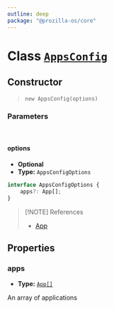 ```yaml
---
outline: deep
package: "@prozilla-os/core"
---
```


# Class [`AppsConfig`](https://github.com/prozilla-os/ProzillaOS/blob/main/packages/core/src/features/system/configs/appsConfig.ts)

## Constructor

> `new AppsConfig(options)`

### Parameters

<br>

#### options

- **Optional**
- **Type:** `AppsConfigOptions`

```ts
interface AppsConfigOptions {
	apps?: App[];
}
```

> [!NOTE] References
> - [App](/reference/classes/apps/app)

## Properties

### apps

- **Type:** [`App[]`](../apps/app)

An array of applications
